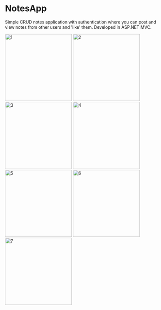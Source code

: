 # NotesApp
Simple CRUD notes application with authentication where you can post and view notes from other users and 'like' them. Developed in ASP.NET MVC.

<img src="https://github.com/abelperezd/NotesApp/assets/63735340/c006b1bc-c884-441a-ba26-44b16f0cbf67" alt="1" width="220">
<img src="https://github.com/abelperezd/NotesApp/assets/63735340/4835c670-57b5-45a4-99a3-4164429b02ea" alt="2" width="220">
<img src="https://github.com/abelperezd/NotesApp/assets/63735340/3b914345-710d-488c-a7f3-7d6b583a52c7" alt="3" width="220">
<img src="https://github.com/abelperezd/NotesApp/assets/63735340/3cb69b0d-a9ae-4d70-9cd3-94b9fb53089c" alt="4" width="220">
<img src="https://github.com/abelperezd/NotesApp/assets/63735340/7118cb6f-2832-4b78-84bc-9018bcfee2da" alt="5" width="220">
<img src="https://github.com/abelperezd/NotesApp/assets/63735340/0fb1b375-36bd-4285-afaa-bb861b5f29af" alt="6" width="220">
<img src="https://github.com/abelperezd/NotesApp/assets/63735340/6f307163-587b-4552-ac56-0612fb8873ab" alt="7" width="220">
